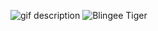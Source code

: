 <!--begin team ponies-->

<!--end team ponies-->
<!--begin team bunnies-->

<!--end team bunnies-->
<!--begin team tigers-->
![gif description](http://37.media.tumblr.com/tumblr_m9skqxFbps1rxfqqzo2_400.gif)
![Blingee Tiger](http://http://image.blingee.com/images19/content/output/000/000/000/79c/756116724_168362.gif)
<!--end team tigers-->
<!--begin team alpacas-->

<!--end team alpacas-->
<!--begin team ducks-->

<!--end team ducks-->
